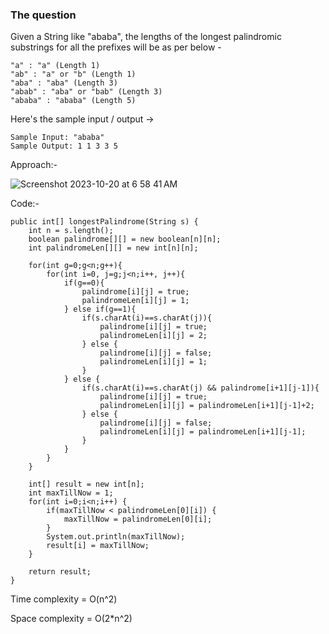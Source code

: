 ### The question

Given a String like "ababa", the lengths of the longest palindromic substrings for all the prefixes will be as per below -

    "a" : "a" (Length 1)
    "ab" : "a" or "b" (Length 1)
    "aba" : "aba" (Length 3)
    "abab" : "aba" or "bab" (Length 3)
    "ababa" : "ababa" (Length 5)

Here's the sample input / output ->

    Sample Input: "ababa"
    Sample Output: 1 1 3 3 5

Approach:-

![Screenshot 2023-10-20 at 6 58 41 AM](https://github.com/S2606/CodingQuestion/assets/18497513/42e27621-ff03-4dd6-be0b-b85a418f9d8f)

Code:-
```
public int[] longestPalindrome(String s) {
    int n = s.length();
    boolean palindrome[][] = new boolean[n][n];
    int palindromeLen[][] = new int[n][n];

    for(int g=0;g<n;g++){
        for(int i=0, j=g;j<n;i++, j++){
            if(g==0){
                palindrome[i][j] = true;
                palindromeLen[i][j] = 1;
            } else if(g==1){
                if(s.charAt(i)==s.charAt(j)){
                    palindrome[i][j] = true;
                    palindromeLen[i][j] = 2;
                } else {
                    palindrome[i][j] = false;
                    palindromeLen[i][j] = 1;
                }
            } else {
                if(s.charAt(i)==s.charAt(j) && palindrome[i+1][j-1]){
                    palindrome[i][j] = true;
                    palindromeLen[i][j] = palindromeLen[i+1][j-1]+2;
                } else {
                    palindrome[i][j] = false;
                    palindromeLen[i][j] = palindromeLen[i+1][j-1];
                }
            }
        }
    }

    int[] result = new int[n];
    int maxTillNow = 1;
    for(int i=0;i<n;i++) {
        if(maxTillNow < palindromeLen[0][i]) {
            maxTillNow = palindromeLen[0][i];
        }
        System.out.println(maxTillNow);
        result[i] = maxTillNow;
    }

    return result;
}
```

Time complexity = O(n^2)

Space complexity  = O(2*n^2)
